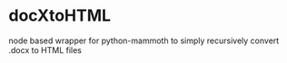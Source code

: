 # docXtoHTML
node based wrapper for python-mammoth to simply recursively convert .docx to HTML files
